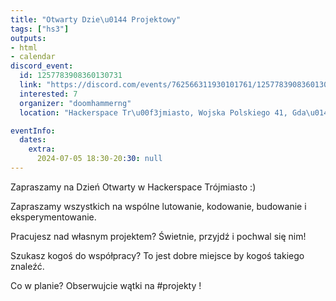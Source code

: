 ```yaml
---
title: "Otwarty Dzie\u0144 Projektowy"
tags: ["hs3"]
outputs:
- html
- calendar
discord_event:
  id: 1257783908360130731
  link: "https://discord.com/events/762566311930101761/1257783908360130731"
  interested: 7
  organizer: "doomhammerng"
  location: "Hackerspace Tr\u00f3jmiasto, Wojska Polskiego 41, Gda\u0144sk"

eventInfo:
  dates:
    extra:
      2024-07-05 18:30-20:30: null
---
```

Zapraszamy na Dzień Otwarty w Hackerspace Trójmiasto :)

Zapraszamy wszystkich na wspólne lutowanie, kodowanie, budowanie i eksperymentowanie.

Pracujesz nad własnym projektem? Świetnie, przyjdź i pochwal się nim!

Szukasz kogoś do współpracy? To jest dobre miejsce by kogoś takiego znaleźć.

Co w planie? Obserwujcie wątki na #projekty !
